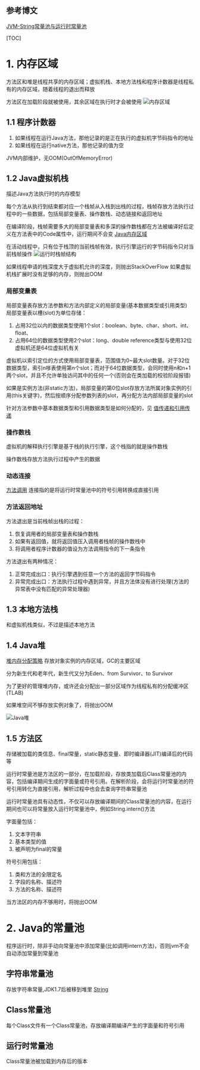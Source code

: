 ## 参考博文
[JVM-String常量池与运行时常量池](https://blog.csdn.net/Sugar_Rainbow/article/details/68150249)

[TOC]

# 1. 内存区域
方法区和堆是线程共享的内存区域；虚拟机栈、本地方法栈和程序计数器是线程私有的内存区域，随着线程的退出而释放

方法区在加载阶段就被使用，其余区域在执行时才会被使用
![内存区域](./pic/Java内存区域_内存区域.png)

## 1.1 程序计数器
1. 如果线程在运行Java方法，那他记录的是正在执行的虚拟机字节码指令的地址
2. 如果线程在运行native方法，那他记录的值为空

JVM内部维护，无OOM(OutOfMemoryError)


## 1.2 Java虚拟机栈
描述Java方法执行时的内存模型

每个方法从执行到结束都对应一个栈帧从入栈到出栈的过程，栈帧存放方法执行过程中的一些数据，包括局部变量表、操作数栈、动态链接和返回地址

在编译阶段，栈帧需要多大的局部变量表和多深的操作数栈都在方法被编译好后定义在方法表中的Code属性中，运行期间不会变 [Java内存区域](./Java内存区域.md)

在活动线程中，只有位于栈顶的当前栈帧有效，执行引擎运行的字节码指令只对当前栈帧操作
![运行时栈帧结构](./pic/Java内存区域_运行时栈帧结构.jpeg)

如果线程申请的栈深度大于虚拟机允许的深度，则抛出StackOverFlow
如果虚拟机栈扩展时没有足够的内存，则抛出OOM

### 局部变量表
局部变量表存放方法参数和方法内部定义的局部变量(基本数据类型或引用类型)
局部变量表以槽(slot)为单位存储：
1. 占用32位以内的数据类型使用1个slot：boolean、byte、char、short、int、float、
2. 占用64位的数据类型使用2个slot：long、double
reference类型与使用32位虚拟机还是64位虚拟机有关

虚拟机以索引定位的方式使用局部变量表，范围值为0~最大slot数量。对于32位数据类型，索引n嗲表使用第n个slot；而对于64位数据类型，会同时使用n和n+1两个slot，并且不允许单独访问其中的任何一个(否则会在类加载的校验阶段报错)

如果是实例方法(非static方法)，局部变量的第0位slot存放方法所属对象实例的引用(this关键字)，然后按顺序分配参数列表的slot，再分配方法内部局部变量的slot

针对方法参数中基本数据类型和引用数据类型是如何分配的，见 [值传递和引用传递](../Java基础/值传递和引用传递.md)

### 操作数栈
虚拟机的解释执行引擎是基于栈的执行引擎，这个栈指的就是操作数栈

操作数栈存放方法执行过程中产生的数据

### 动态连接
[方法调用](./方法调用.md)
连接指的是将运行时常量池中的符号引用转换成直接引用



### 方法返回地址
方法退出是当前栈帧出栈的过程：
1. 恢复调用者的局部变量表和操作数栈
2. 如果有返回值，就将返回值压入调用者栈帧的操作数栈中
3. 将调用者程序计数器的值设为方法调用指令的下一条指令

方法退出有两种情况：
1. 正常完成出口：执行引擎遇到任意一个方法的返回字节码指令
2. 异常完成出口：方法执行过程中遇到异常，并且方法体没有进行处理(方法的异常表中没有匹配的异常处理器)



## 1.3 本地方法栈
和虚拟机栈类似，不过是描述本地方法


## 1.4 Java堆
[堆内存分配策略](./堆内存分配策略.md)
存放对象实例的内存区域，GC的主要区域

分为新生代和老年代，新生代又分为Eden、from Survivor、to Survivor

为了更好的管理堆内存，或许还会分配出一部分区域作为线程私有的分配缓冲区(TLAB)

如果堆空间不够存放实例对象了，将抛出OOM

![Java堆](./pic/Java内存区域_Java堆.png)


## 1.5 方法区
存储被加载的类信息、final常量，static静态变量、即时编译器(JIT)编译后的代码等

运行时常量池是方法区的一部分，在加载阶段，存放类加载后Class常量池的内容，包括编译期间生成的字面量或符号引用。在解析阶段，会将运行时常量池的符号引用转化为直接引用，解析过程中也会去查询字符串常量池

运行时常量池具有动态性，不仅可以存放编译期间的Class常量池的内容，在运行期间也可以将常量放入运行时常量池中，例如String.intern()方法

字面量包括：
1. 文本字符串
2. 基本类型的值
3. 被声明为final的常量

符号引用包括：
1. 类和方法的全限定名
2. 字段的名称、描述符
3. 方法的名称、描述符

当方法区的内存不够用时，将抛出OOM


# 2. Java的常量池
程序运行时，除非手动向常量池中添加常量(比如调用intern方法)，否则jvm不会自动添加常量到常量池
## 字符串常量池
存放字符串常量,JDK1.7后被移到堆里
[String](../java基础/String.md)

## Class常量池
每个Class文件有一个Class常量池，存放编译期编译产生的字面量和符号引用

## 运行时常量池
Class常量池被加载到内存后的版本